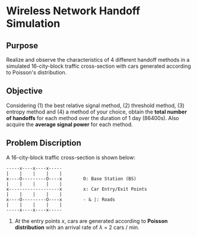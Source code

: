 # Wireless Network Handoff Simulation
## Purpose
Realize and observe the characteristics of 4 different handoff methods in a simulated 16-city-block traffic cross-section with cars generated according to Poisson's distribution.
## Objective
Considering (1) the best relative signal method, (2) threshold method, (3) entropy method and (4) a method of your choice, obtain the **total number of handoffs** for each method over the duration of 1 day (86400s). Also acquire the **average signal power** for each method.
## Problem Discription
A 16-city-block traffic cross-section is shown below:

    -----x----x----x-----
    |    |    |    |    |
    x----O---------O----x        O: Base Station (BS)
    |    |    |    |    |
    x-------------------x        x: Car Entry/Exit Points
    |    |    |    |    |
    x----O---------O----x        - & |: Roads
    |    |    |    |    |
    -----x----x----x-----

1. At the entry points *x*, cars are generated according to **Poisson distribution** with an arrival rate of $\lambda$ = 2 cars / min.
